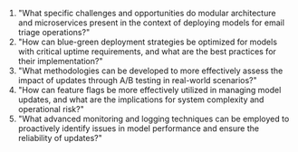 1. "What specific challenges and opportunities do modular architecture and microservices present in the context of deploying models for email triage operations?"
2. "How can blue-green deployment strategies be optimized for models with critical uptime requirements, and what are the best practices for their implementation?"
3. "What methodologies can be developed to more effectively assess the impact of updates through A/B testing in real-world scenarios?"
4. "How can feature flags be more effectively utilized in managing model updates, and what are the implications for system complexity and operational risk?"
5. "What advanced monitoring and logging techniques can be employed to proactively identify issues in model performance and ensure the reliability of updates?"